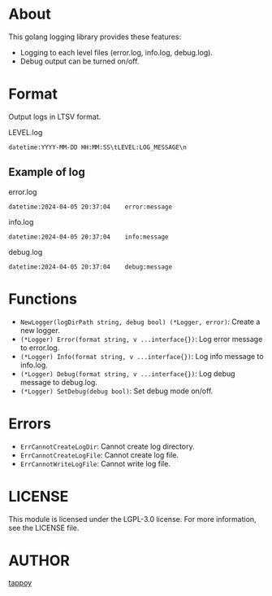 # About
This golang logging library provides these features:
- Logging to each level files (error.log, info.log, debug.log).
- Debug output can be turned on/off.

# Format
Output logs in LTSV format.

LEVEL.log
```
datetime:YYYY-MM-DD HH:MM:SS\tLEVEL:LOG_MESSAGE\n
```

## Example of log
error.log
```
datetime:2024-04-05 20:37:04	error:message
```

info.log
```
datetime:2024-04-05 20:37:04	info:message
```

debug.log
```
datetime:2024-04-05 20:37:04	debug:message
```

# Functions
- `NewLogger(logDirPath string, debug bool) (*Logger, error)`: Create a new logger.
- `(*Logger) Error(format string, v ...interface{})`: Log error message to error.log.
- `(*Logger) Info(format string, v ...interface{})`: Log info message to info.log.
- `(*Logger) Debug(format string, v ...interface{})`: Log debug message to debug.log.
- `(*Logger) SetDebug(debug bool)`: Set debug mode on/off.

# Errors
- `ErrCannotCreateLogDir`: Cannot create log directory.
- `ErrCannotCreateLogFile`: Cannot create log file.
- `ErrCannotWriteLogFile`: Cannot write log file.

# LICENSE
This module is licensed under the LGPL-3.0 license. For more information, see the LICENSE file.

# AUTHOR
[tappoy](https://github.com/tappoy)
